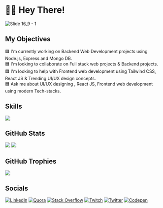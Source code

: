# 👨‍💻 Hey There!

![Slide 16_9 - 1](https://github.com/user-attachments/assets/65dde07f-f27d-4522-b694-9b2b544e5188)


## My Objectives

🟦 I'm currently working on Backend Web Development projects using Node.js, Express and Mongo DB.<br>🟦 I'm looking to collaborate on Full stack web projects & Backend  projects.<br>🟦 I'm looking to help with Frontend web development using Tailwind CSS, React JS & Trending UI/UX design concepts. <br>🟦 Ask me about UI/UX designing , React JS, Frontend web development using modern Tech-stacks.

## Skills

  <a href="https://skillicons.dev" align="center">
    <img align="center" src="https://skillicons.dev/icons?i=react,next,figma,js,vite,nodejs,git,html,css,bootstrap,tailwind,express,firebase,mongodb,netlify,vercel,java,typescript,github,redux,googlecloud,vscode,python,mysql,prisma,heroku" />
  </a>

  
## GitHub Stats
![](https://github-readme-streak-stats.herokuapp.com/?user=SHERLOCKx90&theme=midnight-purple&hide_border=false)
![](https://github-readme-stats.vercel.app/api/top-langs/?username=SHERLOCKx90&theme=midnight-purple&hide_border=false&include_all_commits=true&count_private=true&layout=compact)

## GitHub Trophies
![](https://github-profile-trophy.vercel.app/?username=SHERLOCKx90&theme=tokyonight&no-frame=false&no-bg=false&margin-w=4)


## Socials
[![LinkedIn](https://img.shields.io/badge/LinkedIn-%230077B5.svg?logo=linkedin&logoColor=white)](https://www.linkedin.com/in/subhadeep-chell-a6b3a524b/) [![Quora](https://img.shields.io/badge/Quora-%23B92B27.svg?logo=Quora&logoColor=white)](https://www.quora.com/profile/Subhadeep-Chell-1chat) [![Stack Overflow](https://img.shields.io/badge/-Stackoverflow-FE7A16?logo=stack-overflow&logoColor=white)](https://stackoverflow.com/users/21597352/subhadeep-chell) [![Twitch](https://img.shields.io/badge/Twitch-%239146FF.svg?logo=Twitch&logoColor=white)](https://www.twitch.tv/subhadeepchell) [![Twitter](https://img.shields.io/badge/Twitter-%231DA1F2.svg?logo=Twitter&logoColor=white)](https://twitter.com/subhadeepchell) [![Codepen](https://img.shields.io/badge/Codepen-000000?style=for-the-badge&logo=codepen&logoColor=white)](https://codepen.io/SHERLOCKx90)


